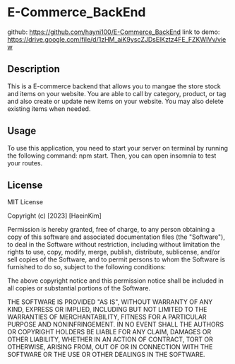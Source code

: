# E-Commerce_BackEnd
github: https://github.com/hayni100/E-Commerce_BackEnd
link to demo: https://drive.google.com/file/d/1zHM_aiK9yscZJDsElKztz4FE_FZKWIVv/view

## Description
This is a E-commerce backend that allows you to mangae the store stock and items on your website. You are able to call by category, product, or tag and also create or update new items on your website. You may also delete existing items when needed. 

## Usage
To use this application, you need to start your server on terminal by running the following command: npm start. Then, you can open insomnia to test your routes. 

## License 
MIT License

Copyright (c) [2023] [HaeinKim]

Permission is hereby granted, free of charge, to any person obtaining a copy of this software and associated documentation files (the "Software"), to deal in the Software without restriction, including without limitation the rights to use, copy, modify, merge, publish, distribute, sublicense, and/or sell copies of the Software, and to permit persons to whom the Software is furnished to do so, subject to the following conditions:

The above copyright notice and this permission notice shall be included in all copies or substantial portions of the Software.

THE SOFTWARE IS PROVIDED "AS IS", WITHOUT WARRANTY OF ANY KIND, EXPRESS OR IMPLIED, INCLUDING BUT NOT LIMITED TO THE WARRANTIES OF MERCHANTABILITY, FITNESS FOR A PARTICULAR PURPOSE AND NONINFRINGEMENT. IN NO EVENT SHALL THE AUTHORS OR COPYRIGHT HOLDERS BE LIABLE FOR ANY CLAIM, DAMAGES OR OTHER LIABILITY, WHETHER IN AN ACTION OF CONTRACT, TORT OR OTHERWISE, ARISING FROM, OUT OF OR IN CONNECTION WITH THE SOFTWARE OR THE USE OR OTHER DEALINGS IN THE SOFTWARE.